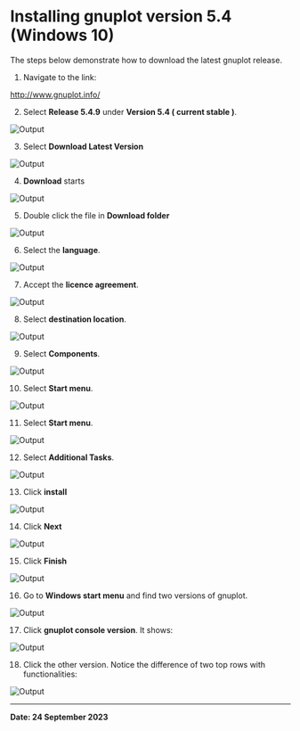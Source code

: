 # **Installing gnuplot version 5.4 (Windows 10)**


The steps below demonstrate how to download the latest gnuplot release. 

1. Navigate to the link:

http://www.gnuplot.info/


2. Select **Release 5.4.9** under **Version 5.4 ( current stable )**.

![Output](images/gnuplot_homepage.PNG)


3. Select **Download Latest Version**

![Output](images/gnuplot_download.PNG)


4. **Download** starts

![Output](images/gnuplot_downloading.PNG)


5. Double click the file in **Download folder**

![Output](images/gnuplot_download_folder.PNG)


6. Select the **language**.

![Output](images/gnuplot_select_language.PNG)


7. Accept the **licence agreement**.

![Output](images/gnuplot_licence.PNG)

8. Select **destination location**. 

![Output](images/gnuplot_default_location.PNG)

9. Select **Components**. 

![Output](gnuplot_select_componentS.PNG)

10. Select **Start menu**. 

![Output](images/gnuplot_start_menu_folder.PNG)

11. Select **Start menu**. 

![Output](images/gnuplot_start_menu_folder.PNG)

12. Select **Additional Tasks**. 

![Output](images/gnuplot_select_additional_tasks.PNG)

13. Click **install**

![Output](images/gnuplot_ready_to_install.PNG)

14. Click **Next**

![Output](images/gnuplot_information.PNG)

15. Click **Finish**

![Output](images/gnuplot_finish.PNG)

16. Go to **Windows start menu** and find two versions of gnuplot.

![Output](images/gnuplot_start_menu.PNG)

17. Click **gnuplot console version**. It shows:

![Output](images/gnuplot_console_version.PNG)

18. Click the other version. Notice the difference of two top rows with functionalities:

![Output](images/gnuplot_gui_version.PNG)

----
**Date: 24 September 2023**
